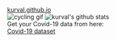 <a href="https://kurval.github.io/">kurval.github.io</a>  
![cycling gif](https://media.giphy.com/media/gtDpqlIa7OEKs/giphy.gif)
![kurval's github stats](https://github-readme-stats.vercel.app/api?username=kurval&show_icons=true&theme=graywhite&show_icons=true&hide=contribs,prs)  
Get your Covid-19 data from here:  
[Covid-19 dataset](https://data.world/vale123/covid-19-complete-dataset)
